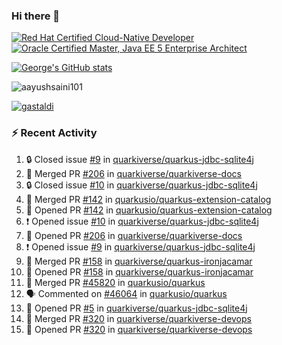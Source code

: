 ### Hi there 👋

<!--START_SECTION:badges-->
[![Red Hat Certified Cloud-Native Developer](https://images.credly.com/size/110x110/images/12ef4e4e-3d8d-4caf-9ab1-858c5bcb9619/image.png)](http://www.credly.com/badges/b6402e31-0894-48e6-b488-e2e551dcc809 "Red Hat Certified Cloud-Native Developer")
[![Oracle Certified Master, Java EE 5 Enterprise Architect](https://images.credly.com/size/110x110/images/1fa3549c-674c-4779-b3d6-d7d64eac2c23/Oracle-Certification-badge_OC-Master.png)](http://www.credly.com/badges/2565574e-b81d-410e-ab7d-24666ddcbe00 "Oracle Certified Master, Java EE 5 Enterprise Architect")
<!--END_SECTION:badges-->

[![George's GitHub stats](https://github-readme-stats.vercel.app/api?username=gastaldi&show=reviews,prs_merged&hide=contribs,prs&theme=transparent&show_icons=true)](https://github.com/anuraghazra/github-readme-stats)

<p align="left"> <img src="https://komarev.com/ghpvc/?username=gastaldi&label=Profile%20views&color=0e75b6&style=for-the-badge" alt="aayushsaini101" /> </p>

<p align="left"> <a href="https://github.com/ryo-ma/github-profile-trophy"><img src="https://github-profile-trophy.vercel.app/?username=gastaldi" alt="gastaldi" /></a> </p>

### :zap: Recent Activity

<!--START_SECTION:activity-->
1. 🔒 Closed issue [#9](https://github.com/quarkiverse/quarkus-jdbc-sqlite4j/issues/9) in [quarkiverse/quarkus-jdbc-sqlite4j](https://github.com/quarkiverse/quarkus-jdbc-sqlite4j)
2. 🎉 Merged PR [#206](https://github.com/quarkiverse/quarkiverse-docs/pull/206) in [quarkiverse/quarkiverse-docs](https://github.com/quarkiverse/quarkiverse-docs)
3. 🔒 Closed issue [#10](https://github.com/quarkiverse/quarkus-jdbc-sqlite4j/issues/10) in [quarkiverse/quarkus-jdbc-sqlite4j](https://github.com/quarkiverse/quarkus-jdbc-sqlite4j)
4. 🎉 Merged PR [#142](https://github.com/quarkusio/quarkus-extension-catalog/pull/142) in [quarkusio/quarkus-extension-catalog](https://github.com/quarkusio/quarkus-extension-catalog)
5. 💪 Opened PR [#142](https://github.com/quarkusio/quarkus-extension-catalog/pull/142) in [quarkusio/quarkus-extension-catalog](https://github.com/quarkusio/quarkus-extension-catalog)
6. ❗ Opened issue [#10](https://github.com/quarkiverse/quarkus-jdbc-sqlite4j/issues/10) in [quarkiverse/quarkus-jdbc-sqlite4j](https://github.com/quarkiverse/quarkus-jdbc-sqlite4j)
7. 💪 Opened PR [#206](https://github.com/quarkiverse/quarkiverse-docs/pull/206) in [quarkiverse/quarkiverse-docs](https://github.com/quarkiverse/quarkiverse-docs)
8. ❗ Opened issue [#9](https://github.com/quarkiverse/quarkus-jdbc-sqlite4j/issues/9) in [quarkiverse/quarkus-jdbc-sqlite4j](https://github.com/quarkiverse/quarkus-jdbc-sqlite4j)
9. 🎉 Merged PR [#158](https://github.com/quarkiverse/quarkus-ironjacamar/pull/158) in [quarkiverse/quarkus-ironjacamar](https://github.com/quarkiverse/quarkus-ironjacamar)
10. 💪 Opened PR [#158](https://github.com/quarkiverse/quarkus-ironjacamar/pull/158) in [quarkiverse/quarkus-ironjacamar](https://github.com/quarkiverse/quarkus-ironjacamar)
11. 🎉 Merged PR [#45820](https://github.com/quarkusio/quarkus/pull/45820) in [quarkusio/quarkus](https://github.com/quarkusio/quarkus)
12. 🗣 Commented on [#46064](https://github.com/quarkusio/quarkus/pull/46064#issuecomment-2637241560) in [quarkusio/quarkus](https://github.com/quarkusio/quarkus)
13. 💪 Opened PR [#5](https://github.com/quarkiverse/quarkus-jdbc-sqlite4j/pull/5) in [quarkiverse/quarkus-jdbc-sqlite4j](https://github.com/quarkiverse/quarkus-jdbc-sqlite4j)
14. 🎉 Merged PR [#320](https://github.com/quarkiverse/quarkiverse-devops/pull/320) in [quarkiverse/quarkiverse-devops](https://github.com/quarkiverse/quarkiverse-devops)
15. 💪 Opened PR [#320](https://github.com/quarkiverse/quarkiverse-devops/pull/320) in [quarkiverse/quarkiverse-devops](https://github.com/quarkiverse/quarkiverse-devops)
<!--END_SECTION:activity-->
